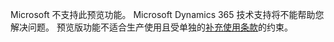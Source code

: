 Microsoft 不支持此预览功能。 Microsoft Dynamics 365 技术支持将不能帮助您解决问题。 预览版功能不适合生产使用且受单独的[补充使用条款](https://go.microsoft.com/fwlink/p/?LinkId=511446)的约束。
